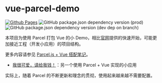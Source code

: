 # vue-parcel-demo

[![Github Pages](https://github.com/YunYouJun/vue-parcel-demo/workflows/Github%20Pages/badge.svg)](https://yunyoujun.cn/vue-parcel-demo/)
![GitHub package.json dependency version (prod)](https://img.shields.io/github/package-json/dependency-version/YunYouJun/vue-parcel-demo/vue)
![GitHub package.json dependency version (dev dep on branch)](https://img.shields.io/github/package-json/dependency-version/YunYouJun/vue-parcel-demo/dev/parcel-bundler)

本项目为使用 Parcel 打包 Vue 的小 Demo，相比[官网](https://parceljs.org/vue.html)提供的快速开始，可能更加接近工程（开发小应用）的项目结构。

更多内容请参见 [Parcel.js + Vue 搭配笔记](https://www.yunyoujun.cn/note/vue-parcel-demo/)。

- [我很可爱，请给我钱！](https://github.com/YunYouJun/give-me-money)：另一个使用 Parcel + Vue 实现的小应用

实际上，随着 Parcel 的不断更新和理念的贯彻，使用起来越来越不需要配置。
